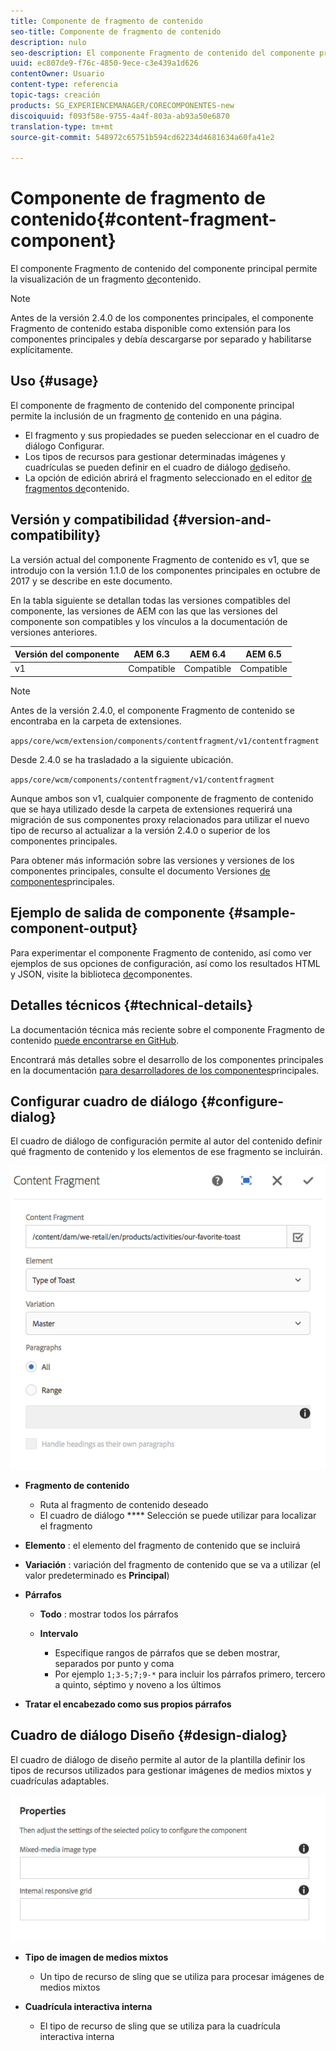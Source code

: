 ```yaml
---
title: Componente de fragmento de contenido
seo-title: Componente de fragmento de contenido
description: nulo
seo-description: El componente Fragmento de contenido del componente principal permite la visualización de un fragmento de contenido.
uuid: ec807de9-f76c-4850-9ece-c3e439a1d626
contentOwner: Usuario
content-type: referencia
topic-tags: creación
products: SG_EXPERIENCEMANAGER/CORECOMPONENTES-new
discoiquuid: f093f58e-9755-4a4f-803a-ab93a50e6870
translation-type: tm+mt
source-git-commit: 548972c65751b594cd62234d4681634a60fa41e2

---
```



# Componente de fragmento de contenido{#content-fragment-component}

El componente Fragmento de contenido del componente principal permite la visualización de un fragmento [de](https://helpx.adobe.com/experience-manager/6-5/assets/using/content-fragments.html)contenido.

>[!NOTE]
>
>Antes de la versión 2.4.0 de los componentes principales, el componente Fragmento de contenido estaba disponible como extensión para los componentes principales y debía descargarse por separado y habilitarse explícitamente.

## Uso {#usage}

El componente de fragmento de contenido del componente principal permite la inclusión de un fragmento [de](https://helpx.adobe.com/experience-manager/6-5/assets/using/content-fragments.html) contenido en una página.

* El fragmento y sus propiedades se pueden seleccionar en el cuadro de diálogo [](#configure-dialog)Configurar.
* Los tipos de recursos para gestionar determinadas imágenes y cuadrículas se pueden definir en el cuadro de diálogo [de](#design-dialog)diseño.
* La opción de edición abrirá el fragmento seleccionado en el editor [de fragmentos de](https://helpx.adobe.com/content/help/en/experience-manager/6-5/assets/using/content-fragments.html)contenido.

## Versión y compatibilidad {#version-and-compatibility}

La versión actual del componente Fragmento de contenido es v1, que se introdujo con la versión 1.1.0 de los componentes principales en octubre de 2017 y se describe en este documento.

En la tabla siguiente se detallan todas las versiones compatibles del componente, las versiones de AEM con las que las versiones del componente son compatibles y los vínculos a la documentación de versiones anteriores.

| Versión del componente | AEM 6.3 | AEM 6.4 | AEM 6.5 |
|--- |--- |--- |---|
| v1 | Compatible | Compatible | Compatible |

>[!NOTE]
>
>Antes de la versión 2.4.0, el componente Fragmento de contenido se encontraba en la carpeta de extensiones.
>
> `apps/core/wcm/extension/components/contentfragment/v1/contentfragment`
> 
>Desde 2.4.0 se ha trasladado a la siguiente ubicación.
>
>`apps/core/wcm/components/contentfragment/v1/contentfragment`
>
>Aunque ambos son v1, cualquier componente de fragmento de contenido que se haya utilizado desde la carpeta de extensiones requerirá una migración de sus componentes proxy relacionados para utilizar el nuevo tipo de recurso al actualizar a la versión 2.4.0 o superior de los componentes principales.

Para obtener más información sobre las versiones y versiones de los componentes principales, consulte el documento Versiones [de componentes](versions.md)principales.

## Ejemplo de salida de componente {#sample-component-output}

Para experimentar el componente Fragmento de contenido, así como ver ejemplos de sus opciones de configuración, así como los resultados HTML y JSON, visite la biblioteca [de](http://opensource.adobe.com/aem-core-wcm-components/library/content-fragment.html)componentes.

## Detalles técnicos {#technical-details}

La documentación técnica más reciente sobre el componente Fragmento de contenido [puede encontrarse en GitHub](https://github.com/adobe/aem-core-wcm-components/tree/master/content/src/content/jcr_root/apps/core/wcm/components/contentfragment/v1/contentfragment).

Encontrará más detalles sobre el desarrollo de los componentes principales en la documentación [para desarrolladores de los componentes](developing.md)principales.

## Configurar cuadro de diálogo {#configure-dialog}

El cuadro de diálogo de configuración permite al autor del contenido definir qué fragmento de contenido y los elementos de ese fragmento se incluirán.

![](assets/chlimage_1-87.png)

* **Fragmento de contenido**

   * Ruta al fragmento de contenido deseado
   * El cuadro de diálogo **** Selección se puede utilizar para localizar el fragmento

* **Elemento** : el elemento del fragmento de contenido que se incluirá
* **Variación** : variación del fragmento de contenido que se va a utilizar (el valor predeterminado es **Principal**)

* **Párrafos**

   * **Todo** : mostrar todos los párrafos
   * **Intervalo**

      * Especifique rangos de párrafos que se deben mostrar, separados por punto y coma
      * Por ejemplo `1;3-5;7;9-*` para incluir los párrafos primero, tercero a quinto, séptimo y noveno a los últimos

* **Tratar el encabezado como sus propios párrafos**

## Cuadro de diálogo Diseño {#design-dialog}

El cuadro de diálogo de diseño permite al autor de la plantilla definir los tipos de recursos utilizados para gestionar imágenes de medios mixtos y cuadrículas adaptables.

![](assets/chlimage_1-88.png)

* **Tipo de imagen de medios mixtos**

   * Un tipo de recurso de sling que se utiliza para procesar imágenes de medios mixtos

* **Cuadrícula interactiva interna**

   * El tipo de recurso de sling que se utiliza para la cuadrícula interactiva interna